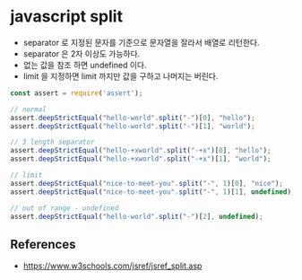 # javascript split
* separator 로 지정된 문자를 기준으로 문자열을 잘라서 배열로 리턴한다.
* separator 은 2자 이상도 가능하다.
* 없는 값을 참조 하면 undefined 이다.
* limit 을 지정하면 limit 까지만 값을 구하고 나머지는 버린다.

```javascript
const assert = require('assert');

// normal
assert.deepStrictEqual("hello-world".split("-")[0], "hello");
assert.deepStrictEqual("hello-world".split("-")[1], "world");

// 3 length separator
assert.deepStrictEqual("hello-+xworld".split("-+x")[0], "hello");
assert.deepStrictEqual("hello-+xworld".split("-+x")[1], "world");

// limit
assert.deepStrictEqual("nice-to-meet-you".split("-", 1)[0], "nice");
assert.deepStrictEqual("nice-to-meet-you".split("-", 1)[1], undefined);

// out of range - undefined
assert.deepStrictEqual("hello-world".split("-")[2], undefined);
```

## References
* https://www.w3schools.com/jsref/jsref_split.asp